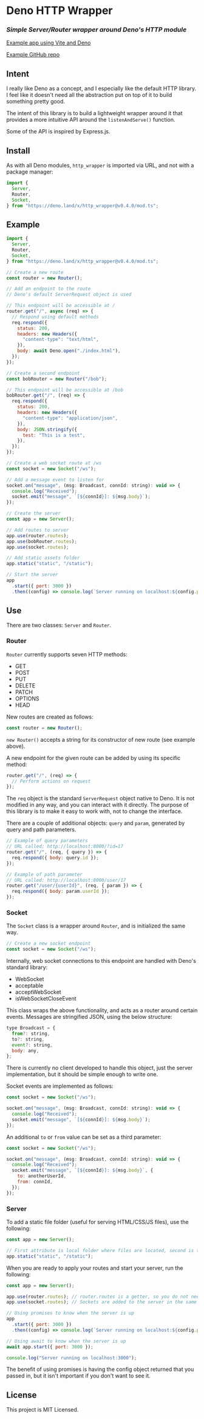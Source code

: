 # Deno HTTP Wrapper

### _Simple Server/Router wrapper around Deno's HTTP module_

[Example app using Vite and Deno](https://arcane-cove-31742.herokuapp.com/)

[Example GitHub repo](https://github.com/lindsaykwardell/http-wrapper-example)

## Intent

I really like Deno as a concept, and I especially like the default HTTP library. I feel like it doesn't need all the abstraction put on top of it to build something pretty good.

The intent of this library is to build a lightweight wrapper around it that provides a more intuitive API around the `listenAndServe()` function.

Some of the API is inspired by Express.js.

## Install

As with all Deno modules, `http_wrapper` is imported via URL, and not with a package manager:

```javascript
import {
  Server,
  Router,
  Socket,
} from "https://deno.land/x/http_wrapper@v0.4.0/mod.ts";
```

## Example

```javascript
import {
  Server,
  Router,
  Socket,
} from "https://deno.land/x/http_wrapper@v0.4.0/mod.ts";

// Create a new route
const router = new Router();

// Add an endpoint to the route
// Deno's default ServerRequest object is used

// This endpoint will be accessible at /
router.get("/", async (req) => {
  // Respond using default methods
  req.respond({
    status: 200,
    headers: new Headers({
      "content-type": "text/html",
    }),
    body: await Deno.open("./index.html"),
  });
});

// Create a second endpoint
const bobRouter = new Router("/bob");

// This endpoint will be accessible at /bob
bobRouter.get("/", (req) => {
  req.respond({
    status: 200,
    headers: new Headers({
      "content-type": "application/json",
    }),
    body: JSON.stringify({
      test: "This is a test",
    }),
  });
});

// Create a web socket route at /ws
const socket = new Socket("/ws");

// Add a message event to listen for
socket.on("message", (msg: Broadcast, connId: string): void => {
  console.log("Received");
  socket.emit("message", `[${connId}]: ${msg.body}`);
});

// Create the server
const app = new Server();

// Add routes to server
app.use(router.routes);
app.use(bobRouter.routes);
app.use(socket.routes);

// Add static assets folder
app.static("static", "/static");

// Start the server
app
  .start({ port: 3000 })
  .then((config) => console.log(`Server running on localhost:${config.port}`));
```

## Use

There are two classes: `Server` and `Router`.

### Router

`Router` currently supports seven HTTP methods:

- GET
- POST
- PUT
- DELETE
- PATCH
- OPTIONS
- HEAD

New routes are created as follows:

```javascript
const router = new Router();
```

`new Router()` accepts a string for its constructor of new route (see example above).

A new endpoint for the given route can be added by using its specific method:

```javascript
router.get("/", (req) => {
  // Perform actions on request
});
```

The `req` object is the standard `ServerRequest` object native to Deno. It is not modified in any way, and you can interact with it directly. The purpose of this library is to make it easy to work with, not to change the interface.

There are a couple of additional objects: `query` and `param`, generated by query and path parameters.

```javascript
// Example of query parameters
// URL called: http://localhost:8000/?id=17
router.get("/", (req, { query }) => {
  req.respond({ body: query.id });
});

// Example of path parameter
// URL called: http://localhost:8000/user/17
router.get("/user/{userId}", (req, { param }) => {
  req.respond({ body: param.userId });
});

```

### Socket

The `Socket` class is a wrapper around `Router`, and is initialized the same way.

```javascript
// Create a new socket endpoint
const socket = new Socket("/ws");
```

Internally, web socket connections to this endpoint are handled with Deno's standard library:

- WebSocket
- acceptable
- acceptWebSocket
- isWebSocketCloseEvent

This class wraps the above functionality, and acts as a router around certain events. Messages are stringified JSON, using the below structure:

```javascript
type Broadcast = {
  from?: string,
  to?: string,
  event?: string,
  body: any,
};
```

There is currently no client developed to handle this object, just the server implementation, but it should be simple enough to write one.

Socket events are implemented as follows:

```javascript
const socket = new Socket("/ws");

socket.on("message", (msg: Broadcast, connId: string): void => {
  console.log("Received");
  socket.emit("message", `[${connId}]: ${msg.body}`);
});
```

An additional `to` or `from` value can be set as a third parameter:

```javascript
const socket = new Socket("/ws");

socket.on("message", (msg: Broadcast, connId: string): void => {
  console.log("Received");
  socket.emit("message", `[${connId}]: ${msg.body}`, {
    to: anotherUserId,
    from: connId,
  });
});
```

### Server

To add a static file folder (useful for serving HTML/CSS/JS files), use the following:

```javascript
const app = new Server();

// First attribute is local folder where files are located, second is the route to load the files from
app.static("static", "/static");
```

When you are ready to apply your routes and start your server, run the following:

```javascript
const app = new Server();

app.use(router.routes); // router.routes is a getter, so you do not need to invoke it as a function.
app.use(socket.routes); // Sockets are added to the server in the same way as routers.

// Using promises to know when the server is up
app
  .start({ port: 3000 })
  .then((config) => console.log(`Server running on localhost:${config.port}`));

// Using await to know when the server is up
await app.start({ port: 3000 });

console.log("Server running on localhost:3000");
```

The benefit of using promises is having the config object returned that you passed in, but it isn't important if you don't want to see it.

## License

This project is MIT Licensed.
